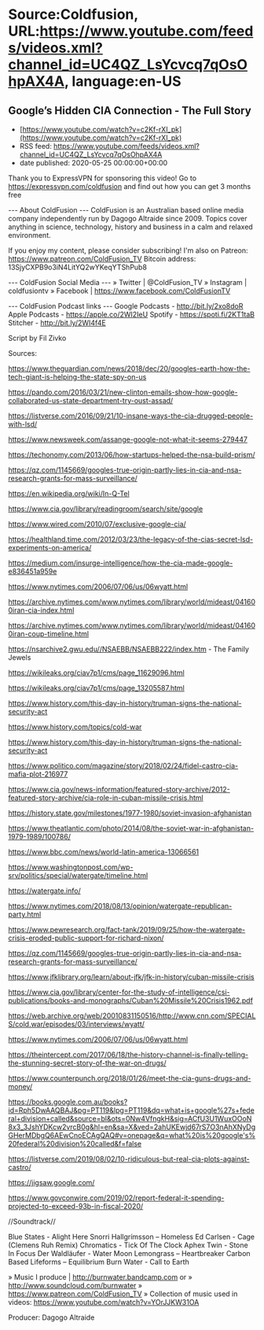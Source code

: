 # Source:Coldfusion, URL:https://www.youtube.com/feeds/videos.xml?channel_id=UC4QZ_LsYcvcq7qOsOhpAX4A, language:en-US

## Google’s Hidden CIA Connection - The Full Story
 - [https://www.youtube.com/watch?v=c2Kf-rXI_pk](https://www.youtube.com/watch?v=c2Kf-rXI_pk)
 - RSS feed: https://www.youtube.com/feeds/videos.xml?channel_id=UC4QZ_LsYcvcq7qOsOhpAX4A
 - date published: 2020-05-25 00:00:00+00:00

Thank you to ExpressVPN for sponsoring this video! Go to https://expressvpn.com/coldfusion and find out how you can get 3 months free

--- About ColdFusion ---
ColdFusion is an Australian based online media company independently run by Dagogo Altraide since 2009. Topics cover anything in science, technology, history and business in a calm and relaxed environment. 

If you enjoy my content, please consider subscribing!
I'm also on Patreon: https://www.patreon.com/ColdFusion_TV
Bitcoin address: 13SjyCXPB9o3iN4LitYQ2wYKeqYTShPub8

--- ColdFusion Social Media ---
» Twitter | @ColdFusion_TV
» Instagram | coldfusiontv
» Facebook | https://www.facebook.com/ColdFusionTV

--- ColdFusion Podcast links ---
Google Podcasts - http://bit.ly/2xo8doR
Apple Podcasts - https://apple.co/2WI2IeU
Spotify - https://spoti.fi/2KT1taB
Stitcher - http://bit.ly/2WI4f4E

Script by Fil Zivko

Sources:

https://www.theguardian.com/news/2018/dec/20/googles-earth-how-the-tech-giant-is-helping-the-state-spy-on-us

https://pando.com/2016/03/21/new-clinton-emails-show-how-google-collaborated-us-state-department-try-oust-assad/

https://listverse.com/2016/09/21/10-insane-ways-the-cia-drugged-people-with-lsd/

https://www.newsweek.com/assange-google-not-what-it-seems-279447

https://techonomy.com/2013/06/how-startups-helped-the-nsa-build-prism/

https://qz.com/1145669/googles-true-origin-partly-lies-in-cia-and-nsa-research-grants-for-mass-surveillance/

https://en.wikipedia.org/wiki/In-Q-Tel

https://www.cia.gov/library/readingroom/search/site/google

https://www.wired.com/2010/07/exclusive-google-cia/

https://healthland.time.com/2012/03/23/the-legacy-of-the-cias-secret-lsd-experiments-on-america/

https://medium.com/insurge-intelligence/how-the-cia-made-google-e836451a959e

https://www.nytimes.com/2006/07/06/us/06wyatt.html

https://archive.nytimes.com/www.nytimes.com/library/world/mideast/041600iran-cia-index.html

https://archive.nytimes.com/www.nytimes.com/library/world/mideast/041600iran-coup-timeline.html

https://nsarchive2.gwu.edu//NSAEBB/NSAEBB222/index.htm - The Family Jewels

https://wikileaks.org/ciav7p1/cms/page_11629096.html

https://wikileaks.org/ciav7p1/cms/page_13205587.html

https://www.history.com/this-day-in-history/truman-signs-the-national-security-act

https://www.history.com/topics/cold-war

https://www.history.com/this-day-in-history/truman-signs-the-national-security-act 

https://www.politico.com/magazine/story/2018/02/24/fidel-castro-cia-mafia-plot-216977

https://www.cia.gov/news-information/featured-story-archive/2012-featured-story-archive/cia-role-in-cuban-missile-crisis.html

https://history.state.gov/milestones/1977-1980/soviet-invasion-afghanistan

https://www.theatlantic.com/photo/2014/08/the-soviet-war-in-afghanistan-1979-1989/100786/

https://www.bbc.com/news/world-latin-america-13066561

https://www.washingtonpost.com/wp-srv/politics/special/watergate/timeline.html

https://watergate.info/

https://www.nytimes.com/2018/08/13/opinion/watergate-republican-party.html

https://www.pewresearch.org/fact-tank/2019/09/25/how-the-watergate-crisis-eroded-public-support-for-richard-nixon/

https://qz.com/1145669/googles-true-origin-partly-lies-in-cia-and-nsa-research-grants-for-mass-surveillance/

https://www.jfklibrary.org/learn/about-jfk/jfk-in-history/cuban-missile-crisis

https://www.cia.gov/library/center-for-the-study-of-intelligence/csi-publications/books-and-monographs/Cuban%20Missile%20Crisis1962.pdf

https://web.archive.org/web/20010831150516/http://www.cnn.com/SPECIALS/cold.war/episodes/03/interviews/wyatt/

https://www.nytimes.com/2006/07/06/us/06wyatt.html

https://theintercept.com/2017/06/18/the-history-channel-is-finally-telling-the-stunning-secret-story-of-the-war-on-drugs/

https://www.counterpunch.org/2018/01/26/meet-the-cia-guns-drugs-and-money/

https://books.google.com.au/books?id=Rph5DwAAQBAJ&pg=PT119&lpg=PT119&dq=what+is+google%27s+federal+division+called&source=bl&ots=0Nw4VfngkH&sig=ACfU3U1WuxOOoN8x3_3JshYDKcw2vrcB0g&hl=en&sa=X&ved=2ahUKEwjd67rS7O3nAhXNyDgGHerMDbgQ6AEwCnoECAgQAQ#v=onepage&q=what%20is%20google's%20federal%20division%20called&f=false

https://listverse.com/2019/08/02/10-ridiculous-but-real-cia-plots-against-castro/

https://jigsaw.google.com/

https://www.govconwire.com/2019/02/report-federal-it-spending-projected-to-exceed-93b-in-fiscal-2020/


//Soundtrack//

Blue States - Alight Here
Snorri Hallgrímsson – Homeless
Ed Carlsen - Cage (Clemens Ruh Remix)
Chromatics - Tick Of The Clock
Aphex Twin - Stone In Focus
Der Waldläufer - Water Moon
Lemongrass – Heartbreaker
Carbon Based Lifeforms – Equilibrium
Burn Water - Call to Earth

» Music I produce | http://burnwater.bandcamp.com or 
» http://www.soundcloud.com/burnwater
» https://www.patreon.com/ColdFusion_TV
» Collection of music used in videos: https://www.youtube.com/watch?v=YOrJJKW31OA

Producer: Dagogo Altraide

